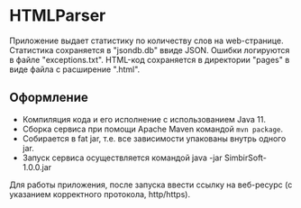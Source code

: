 # HTMLParser


Приложение выдает статистику по количеству слов на web-странице. Статистика сохраняется в "jsondb.db" ввиде JSON.
Ошибки логируются в файле "exceptions.txt". HTML-код сохраняется в директории "pages" в виде файла с расширение ".html".

## Оформление
- Компиляция кода и его исполнение c использованием Java 11.
- Сборка сервиса при помощи Apache Maven командой `mvn package`.
- Собирается в fat jar, т.е. все зависимости упакованы внутрь одного jar.
- Запуск сервиса осуществляется командой java -jar SimbirSoft-1.0.0.jar


Для работы приложения, после запуска ввести ссылку на веб-ресурс (с указанием корректного протокола, http/https).
  
